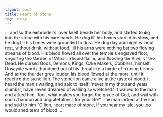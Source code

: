 ```yaml
---
layout: post
title: Heart of Stone
tag: story
---
```


... and so the embroider's lover knelt beside her body, and started to
dig into the stone with his bare hands. He dug till his bones started
to show, and he dug till his bones were grounded to dust.  He dug day
and night without rest, without drink, without food, till his arms
were nothing but two flowing streams of blood. His blood flowed all
over the temple's engraved floor, engulfing the Garden of Githar in
liquid flame, and flooding the River of the Dead. He cursed Gods,
Demons, Kings, Cake Makers, Cobblers, himself. Unsayble words
thundered out of his throat like a horde of running bisons. And as the
thunder grew louder, his blood flowed all the more, until it reached
the stone lion. The stone lion came alive at the taste of blood. It
heard the man's wailing, and said to itself: 'never in my thousand
years slumber, have I even dreamed of wailing so wretched.' It walked
to the man and asked him, 'fool, what makes you forget the grace of
God, and wail with such abandon and ungratefulness for your life?' The
man looked at the lion and said to him, 'O lion, heart made of stone,
if you hear my tale, you too would shed tears of blood' ...